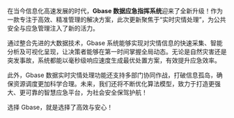在当今信息化高速发展的时代，**Gbase 数据应急指挥系统**迎来了全新升级！作为一款专注于高效、精准管理的解决方案，此次更新聚焦于“实时灾情处理”，为公共安全与应急管理注入了新的活力。

通过整合先进的大数据技术，Gbase 系统能够实现对灾情信息的快速采集、智能分析及可视化呈现，让决策者能够在第一时间掌握全局动态。无论是自然灾害还是突发事故，系统都能以毫秒级响应速度生成最优处置方案，有效提升应急效率。

此外，Gbase 数据实时灾情处理功能还支持多部门协同作战，打破信息孤岛，确保资源调度更加科学合理。未来，我们还将不断优化算法模型，致力于打造更强大、更可靠的智慧应急平台，为社会安全保驾护航！

选择 Gbase，就是选择了高效与安心！